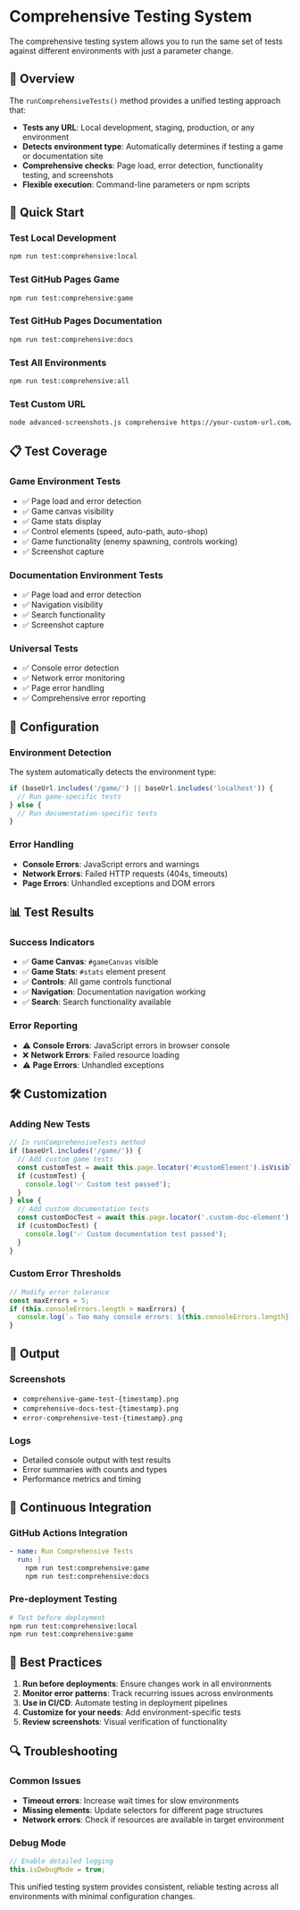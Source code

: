 # Comprehensive Testing System

The comprehensive testing system allows you to run the same set of tests against different environments with just a parameter change.

## 🎯 Overview

The `runComprehensiveTests()` method provides a unified testing approach that:

- **Tests any URL**: Local development, staging, production, or any environment
- **Detects environment type**: Automatically determines if testing a game or documentation site
- **Comprehensive checks**: Page load, error detection, functionality testing, and screenshots
- **Flexible execution**: Command-line parameters or npm scripts

## 🚀 Quick Start

### Test Local Development
```bash
npm run test:comprehensive:local
```

### Test GitHub Pages Game
```bash
npm run test:comprehensive:game
```

### Test GitHub Pages Documentation
```bash
npm run test:comprehensive:docs
```

### Test All Environments
```bash
npm run test:comprehensive:all
```

### Test Custom URL
```bash
node advanced-screenshots.js comprehensive https://your-custom-url.com/
```

## 📋 Test Coverage

### Game Environment Tests
- ✅ Page load and error detection
- ✅ Game canvas visibility
- ✅ Game stats display
- ✅ Control elements (speed, auto-path, auto-shop)
- ✅ Game functionality (enemy spawning, controls working)
- ✅ Screenshot capture

### Documentation Environment Tests
- ✅ Page load and error detection
- ✅ Navigation visibility
- ✅ Search functionality
- ✅ Screenshot capture

### Universal Tests
- ✅ Console error detection
- ✅ Network error monitoring
- ✅ Page error handling
- ✅ Comprehensive error reporting

## 🔧 Configuration

### Environment Detection
The system automatically detects the environment type:

```javascript
if (baseUrl.includes('/game/') || baseUrl.includes('localhost')) {
  // Run game-specific tests
} else {
  // Run documentation-specific tests
}
```

### Error Handling
- **Console Errors**: JavaScript errors and warnings
- **Network Errors**: Failed HTTP requests (404s, timeouts)
- **Page Errors**: Unhandled exceptions and DOM errors

## 📊 Test Results

### Success Indicators
- ✅ **Game Canvas**: `#gameCanvas` visible
- ✅ **Game Stats**: `#stats` element present
- ✅ **Controls**: All game controls functional
- ✅ **Navigation**: Documentation navigation working
- ✅ **Search**: Search functionality available

### Error Reporting
- ⚠️ **Console Errors**: JavaScript errors in browser console
- ❌ **Network Errors**: Failed resource loading
- ⚠️ **Page Errors**: Unhandled exceptions

## 🛠️ Customization

### Adding New Tests
```javascript
// In runComprehensiveTests method
if (baseUrl.includes('/game/')) {
  // Add custom game tests
  const customTest = await this.page.locator('#customElement').isVisible();
  if (customTest) {
    console.log('✅ Custom test passed');
  }
} else {
  // Add custom documentation tests
  const customDocTest = await this.page.locator('.custom-doc-element').isVisible();
  if (customDocTest) {
    console.log('✅ Custom documentation test passed');
  }
}
```

### Custom Error Thresholds
```javascript
// Modify error tolerance
const maxErrors = 5;
if (this.consoleErrors.length > maxErrors) {
  console.log(`⚠️ Too many console errors: ${this.consoleErrors.length}`);
}
```

## 📁 Output

### Screenshots
- `comprehensive-game-test-{timestamp}.png`
- `comprehensive-docs-test-{timestamp}.png`
- `error-comprehensive-test-{timestamp}.png`

### Logs
- Detailed console output with test results
- Error summaries with counts and types
- Performance metrics and timing

## 🔄 Continuous Integration

### GitHub Actions Integration
```yaml
- name: Run Comprehensive Tests
  run: |
    npm run test:comprehensive:game
    npm run test:comprehensive:docs
```

### Pre-deployment Testing
```bash
# Test before deployment
npm run test:comprehensive:local
npm run test:comprehensive:game
```

## 🎯 Best Practices

1. **Run before deployments**: Ensure changes work in all environments
2. **Monitor error patterns**: Track recurring issues across environments
3. **Use in CI/CD**: Automate testing in deployment pipelines
4. **Customize for your needs**: Add environment-specific tests
5. **Review screenshots**: Visual verification of functionality

## 🔍 Troubleshooting

### Common Issues
- **Timeout errors**: Increase wait times for slow environments
- **Missing elements**: Update selectors for different page structures
- **Network errors**: Check if resources are available in target environment

### Debug Mode
```javascript
// Enable detailed logging
this.isDebugMode = true;
```

This unified testing system provides consistent, reliable testing across all environments with minimal configuration changes. 